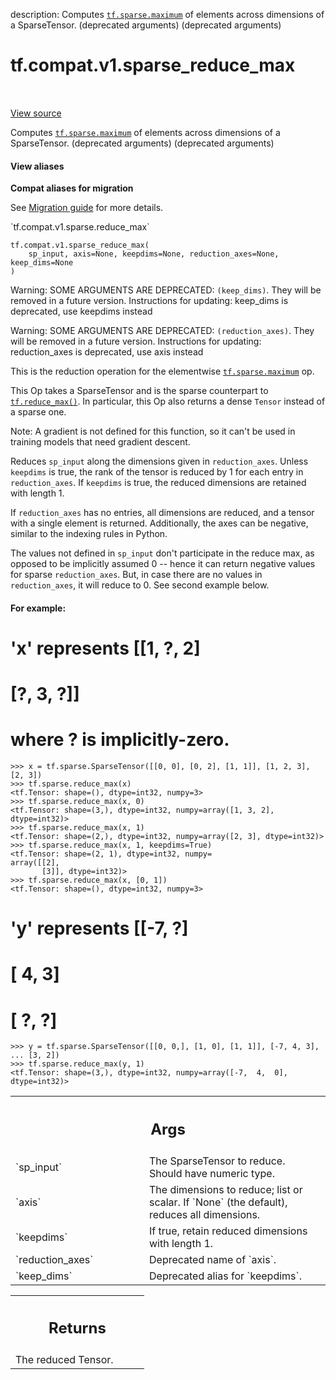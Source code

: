 description: Computes <a href="../../../tf/sparse/maximum.md"><code>tf.sparse.maximum</code></a> of elements across dimensions of a SparseTensor. (deprecated arguments) (deprecated arguments)

<div itemscope itemtype="http://developers.google.com/ReferenceObject">
<meta itemprop="name" content="tf.compat.v1.sparse_reduce_max" />
<meta itemprop="path" content="Stable" />
</div>

# tf.compat.v1.sparse_reduce_max

<!-- Insert buttons and diff -->

<table class="tfo-notebook-buttons tfo-api nocontent" align="left">

</table>

<a target="_blank" href="/code/stable/tensorflow/python/ops/sparse_ops.py">View source</a>



Computes <a href="../../../tf/sparse/maximum.md"><code>tf.sparse.maximum</code></a> of elements across dimensions of a SparseTensor. (deprecated arguments) (deprecated arguments)

<section class="expandable">
  <h4 class="showalways">View aliases</h4>
  <p>
<b>Compat aliases for migration</b>
<p>See
<a href="https://www.tensorflow.org/guide/migrate">Migration guide</a> for
more details.</p>
<p>`tf.compat.v1.sparse.reduce_max`</p>
</p>
</section>

<pre class="devsite-click-to-copy prettyprint lang-py tfo-signature-link">
<code>tf.compat.v1.sparse_reduce_max(
    sp_input, axis=None, keepdims=None, reduction_axes=None, keep_dims=None
)
</code></pre>



<!-- Placeholder for "Used in" -->

Warning: SOME ARGUMENTS ARE DEPRECATED: `(keep_dims)`. They will be removed in a future version.
Instructions for updating:
keep_dims is deprecated, use keepdims instead

Warning: SOME ARGUMENTS ARE DEPRECATED: `(reduction_axes)`. They will be removed in a future version.
Instructions for updating:
reduction_axes is deprecated, use axis instead

This is the reduction operation for the elementwise <a href="../../../tf/sparse/maximum.md"><code>tf.sparse.maximum</code></a> op.

This Op takes a SparseTensor and is the sparse counterpart to
<a href="../../../tf/math/reduce_max.md"><code>tf.reduce_max()</code></a>.  In particular, this Op also returns a dense `Tensor`
instead of a sparse one.

Note: A gradient is not defined for this function, so it can't be used
in training models that need gradient descent.

Reduces `sp_input` along the dimensions given in `reduction_axes`.  Unless
`keepdims` is true, the rank of the tensor is reduced by 1 for each entry in
`reduction_axes`. If `keepdims` is true, the reduced dimensions are retained
with length 1.

If `reduction_axes` has no entries, all dimensions are reduced, and a tensor
with a single element is returned.  Additionally, the axes can be negative,
similar to the indexing rules in Python.

The values not defined in `sp_input` don't participate in the reduce max,
as opposed to be implicitly assumed 0 -- hence it can return negative values
for sparse `reduction_axes`. But, in case there are no values in
`reduction_axes`, it will reduce to 0. See second example below.

#### For example:


# 'x' represents [[1, ?, 2]
#                 [?, 3, ?]]
# where ? is implicitly-zero.

```
>>> x = tf.sparse.SparseTensor([[0, 0], [0, 2], [1, 1]], [1, 2, 3], [2, 3])
>>> tf.sparse.reduce_max(x)
<tf.Tensor: shape=(), dtype=int32, numpy=3>
>>> tf.sparse.reduce_max(x, 0)
<tf.Tensor: shape=(3,), dtype=int32, numpy=array([1, 3, 2], dtype=int32)>
>>> tf.sparse.reduce_max(x, 1)
<tf.Tensor: shape=(2,), dtype=int32, numpy=array([2, 3], dtype=int32)>
>>> tf.sparse.reduce_max(x, 1, keepdims=True)
<tf.Tensor: shape=(2, 1), dtype=int32, numpy=
array([[2],
       [3]], dtype=int32)>
>>> tf.sparse.reduce_max(x, [0, 1])
<tf.Tensor: shape=(), dtype=int32, numpy=3>
```

# 'y' represents [[-7, ?]
#                 [ 4, 3]
#                 [ ?, ?]

```
>>> y = tf.sparse.SparseTensor([[0, 0,], [1, 0], [1, 1]], [-7, 4, 3],
... [3, 2])
>>> tf.sparse.reduce_max(y, 1)
<tf.Tensor: shape=(3,), dtype=int32, numpy=array([-7,  4,  0], dtype=int32)>
```



<!-- Tabular view -->
 <table class="responsive fixed orange">
<colgroup><col width="214px"><col></colgroup>
<tr><th colspan="2"><h2 class="add-link">Args</h2></th></tr>

<tr>
<td>
`sp_input`
</td>
<td>
The SparseTensor to reduce. Should have numeric type.
</td>
</tr><tr>
<td>
`axis`
</td>
<td>
The dimensions to reduce; list or scalar. If `None` (the
default), reduces all dimensions.
</td>
</tr><tr>
<td>
`keepdims`
</td>
<td>
If true, retain reduced dimensions with length 1.
</td>
</tr><tr>
<td>
`reduction_axes`
</td>
<td>
Deprecated name of `axis`.
</td>
</tr><tr>
<td>
`keep_dims`
</td>
<td>
 Deprecated alias for `keepdims`.
</td>
</tr>
</table>



<!-- Tabular view -->
 <table class="responsive fixed orange">
<colgroup><col width="214px"><col></colgroup>
<tr><th colspan="2"><h2 class="add-link">Returns</h2></th></tr>
<tr class="alt">
<td colspan="2">
The reduced Tensor.
</td>
</tr>

</table>


